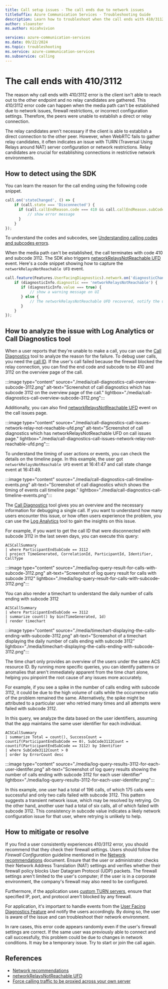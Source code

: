 ```yaml
---
title: Call setup issues - The call ends due to network issues
titleSuffix: Azure Communication Services - Troubleshooting Guide
description: Learn how to troubleshoot when the call ends with 410/3112
author: sloanster
ms.author: micahvivion

services: azure-communication-services
ms.date: 09/22/2024
ms.topic: troubleshooting
ms.service: azure-communication-services
ms.subservice: calling
---
```


# The call ends with 410/3112
The reason why call ends with 410/3112 error is the client isn't able to reach out to the other endpoint and no relay candidates are gathered.
This 410/3112 error code can happen when the media path can't be established due to network issues, firewall restrictions, or incorrect configuration settings.
Therefore, the peers were unable to establish a direct or relay connection.

The relay candidates aren't necessary if the client is able to establish a direct connection to the other peer.
However, when WebRTC fails to gather relay candidates, it often indicates an issue with TURN (Traversal Using Relays around NAT) server configuration or network restrictions.
Relay candidates are crucial for establishing connections in restrictive network environments.

## How to detect using the SDK
You can learn the reason for the call ending using the following code snippet.
```javascript
call.on('stateChanged', () => {
    if (call.state === 'Disconnected') {
      if (call.callEndReason.code === 410 && call.callEndReason.subCode === 3112) {
          // show error message
      }
    }
});

```
To understand the codes and subcodes, see [Understanding calling codes and subcodes errors](../general-troubleshooting-strategies/understanding-error-codes.md).

When the media path can't be established, the call terminates with code 410 and subcode 3112.
The SDK also triggers [networkRelaysNotReachable UFD](../references/ufd/network-relays-not-reachable.md) event.
Here's a code snippet showing how to capture the `networkRelaysNotReachable UFD` event.

```javascript
call.feature(Features.UserFacingDiagnostics).network.on('diagnosticChanged', (diagnosticInfo) => {
    if (diagnosticInfo.diagnostic === 'networkRelaysNotReachable') {
       if (diagnosticInfo.value === true) {
           // show a warning message on UI
       } else {
           // The networkRelaysNotReachable UFD recovered, notify the user
       }
    }
});
```
## How to analyze the issue with Log Analytics or Call Diagnostics tool
When a user reports that they're unable to make a call, you can use the [Call Diagnostics](../../../../concepts/voice-video-calling/call-diagnostics.md) tool to analyze the reason for the failure.
To debug user calls, you need the [call ID](../references/how-to-collect-call-info.md).
If the user's call failed because the firewall blocked the relay connection, you can find the end code and subcode to be 410 and 3112 on the overview page of the call.

:::image type="content" source="./media/call-diagnostics-call-overview-subcode-3112.png" alt-text="Screenshot of call diagnostics which has subcode 3112 on the overview page of the call." lightbox="./media/call-diagnostics-call-overview-subcode-3112.png":::

Additionally, you can also find [networkRelaysNotReachable UFD](../references/ufd/network-relays-not-reachable.md) event on the call issues page.

:::image type="content" source="./media/call-diagnostics-call-issues-network-relay-not-reachable-ufd.png" alt-text="Screenshot of call diagnostics which has networkRelaysNotReachable UFD on call issues page." lightbox="./media/call-diagnostics-call-issues-network-relay-not-reachable-ufd.png":::

To understand the timing of user actions or events, you can check the details on the timeline page.
In this example, the user got `networkRelaysNotReachable UFD` event at 16:41:47 and call state change event at 16:41:49.

:::image type="content" source="./media/call-diagnostics-call-timeline-events.png" alt-text="Screenshot of call diagnostics which shows the timing of events call timeline page." lightbox="./media/call-diagnostics-call-timeline-events.png":::

The [Call Diagnostics](../../../../concepts/voice-video-calling/call-diagnostics.md) tool gives you an overview and the necessary information for debugging a single call.
If you want to understand how many users encounter this issue, or how often users experience the problem, you can use the [Log Analytics](../../../../concepts/analytics/logs/voice-and-video-logs.md) tool to gain the insights on this issue.

For example, if you want to get the call ID that were disconnected with subcode 3112 in the last seven days, you can execute this query:
```kusto
ACSCallSummary
| where ParticipantEndSubCode == 3112
| project TimeGenerated, CorrelationId, ParticipantId, Identifier, CallType
```
:::image type="content" source="./media/log-query-result-for-calls-with-subcode-3112.png" alt-text="Screenshot of log query result for calls with subcode 3112" lightbox="./media/log-query-result-for-calls-with-subcode-3112.png":::

You can also render a timechart to understand the daily number of calls ending with subcode 3112
```kusto
ACSCallSummary
| where ParticipantEndSubCode == 3112
| summarize count() by bin(TimeGenerated, 1d)
| render timechart
```

:::image type="content" source="./media/timechart-displaying-the-calls-ending-with-subcode-3112.png" alt-text="Screenshot of a timechart displaying the daily number of calls ending with subcode 3112" lightbox="./media/timechart-displaying-the-calls-ending-with-subcode-3112.png":::

The time chart only provides an overview of the users under the same ACS resource ID.
By running more specific queries, you can identify patterns or anomalies that aren't immediately apparent from the time chart alone, helping you pinpoint the root cause of any issues more accurately.

For example, if you see a spike in the number of calls ending with subcode 3112, it could be due to the high volume of calls while the occurrence ratio of the problem remained the same. Alternatively, the spike might be attributed to a particular user who retried many times and all attempts were failed with subcode 3112.

In this query, we analyze the data based on the user identifiers, assuming that the app maintains the same user identifier for each individual.
```kusto
ACSCallSummary
| summarize Total = count(), SuccessCount = countif(ParticipantEndSubCode == 0), SubCode3112Count = countif(ParticipantEndSubCode == 3112) by Identifier
| where SubCode3112Count > 0
| order by ErrorCount desc
```

:::image type="content" source="./media/log-query-results-3112-for-each-user-identifer.png" alt-text="Screenshot of log query results showing the number of calls ending with subcode 3112 for each user identifier" lightbox="./media/log-query-results-3112-for-each-user-identifer.png":::

In this example, one user had a total of 196 calls, of which 175 calls were successful and only two calls failed with subcode 3112.
This pattern suggests a transient network issue, which may be resolved by retrying.
On the other hand, another user had a total of six calls, all of which failed with subcode 3112.
This consistency in subcode value indicates a likely network configuration issue for that user, where retrying is unlikely to help.

## How to mitigate or resolve
If you find a user consistently experiences 410/3112 error, you should recommend that they check their firewall settings.
Users should follow the *Firewall Configuration* guideline mentioned in the [Network recommendations](../../../../concepts/voice-video-calling/network-requirements.md) document.
Ensure that the user or administrator checks their Network Address Translation (NAT) settings and verifies whether their firewall policy blocks User Datagram Protocol (UDP) packets.
The firewall settings aren't limited to the user's computer; if the user is in a corporate environment, the company's firewall may also need to be configured.

Furthermore, if the application uses [custom TURN servers](../../../../tutorials/proxy-calling-support-tutorial.md),
ensure that specified IP, port, and protocol aren't blocked by any firewall.

For application, it's important to handle events from the [User Facing Diagnostics Feature](../../../../concepts/voice-video-calling/user-facing-diagnostics.md) and notify the users accordingly.
By doing so, the user is aware of the issue and can troubleshoot their network environment.

In rare cases, this error code appears randomly even if the user's firewall settings are correct.
If the same user was previously able to connect and call successfully, this problem could be due to changes in network conditions.
It may be a temporary issue. Try to start or join the call again.

## References
* [Network recommendations](../../../../concepts/voice-video-calling/network-requirements.md)
* [networkRelaysNotReachable UFD](../references/ufd/network-relays-not-reachable.md)
* [Force calling traffic to be proxied across your own server](../../../../tutorials/proxy-calling-support-tutorial.md)

